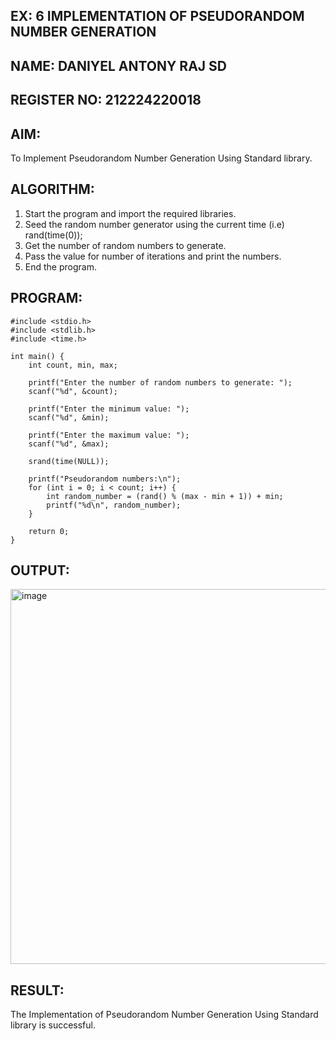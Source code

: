 ## EX: 6 IMPLEMENTATION OF PSEUDORANDOM NUMBER GENERATION 
## NAME: DANIYEL ANTONY RAJ SD
## REGISTER NO: 212224220018

## AIM:
To Implement Pseudorandom Number Generation Using Standard library.


## ALGORITHM:

1.	Start the program and import the required libraries.
2.	Seed the random number generator using the current time (i.e) rand(time(0));
3.	Get the number of random numbers to generate.
4.	Pass the value for number of iterations and print the numbers.
5.	End the program.


## PROGRAM:
```
#include <stdio.h>
#include <stdlib.h>
#include <time.h>

int main() {
    int count, min, max;

    printf("Enter the number of random numbers to generate: ");
    scanf("%d", &count);

    printf("Enter the minimum value: ");
    scanf("%d", &min);

    printf("Enter the maximum value: ");
    scanf("%d", &max);

    srand(time(NULL));

    printf("Pseudorandom numbers:\n");
    for (int i = 0; i < count; i++) {
        int random_number = (rand() % (max - min + 1)) + min;
        printf("%d\n", random_number);
    }

    return 0;
}

```

## OUTPUT:
<img width="810" height="600" alt="image" src="https://github.com/user-attachments/assets/5f72e414-0fd5-4332-914e-0f558d7c6561" />


## RESULT:
The Implementation of Pseudorandom Number Generation Using Standard library is successful.
